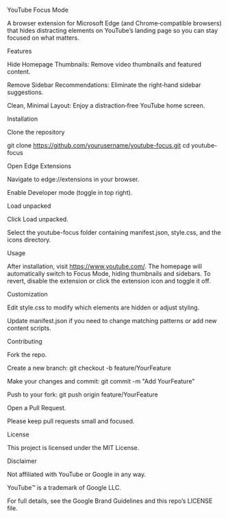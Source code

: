 YouTube Focus Mode

A browser extension for Microsoft Edge (and Chrome‑compatible browsers) that hides distracting elements on YouTube’s landing page so you can stay focused on what matters.

Features

Hide Homepage Thumbnails: Remove video thumbnails and featured content.

Remove Sidebar Recommendations: Eliminate the right‑hand sidebar suggestions.

Clean, Minimal Layout: Enjoy a distraction‑free YouTube home screen.

Installation

Clone the repository

git clone https://github.com/yourusername/youtube-focus.git
cd youtube-focus

Open Edge Extensions

Navigate to edge://extensions in your browser.

Enable Developer mode (toggle in top right).

Load unpacked

Click Load unpacked.

Select the youtube-focus folder containing manifest.json, style.css, and the icons directory.

Usage

After installation, visit https://www.youtube.com/. The homepage will automatically switch to Focus Mode, hiding thumbnails and sidebars. To revert, disable the extension or click the extension icon and toggle it off.

Customization

Edit style.css to modify which elements are hidden or adjust styling.

Update manifest.json if you need to change matching patterns or add new content scripts.

Contributing

Fork the repo.

Create a new branch: git checkout -b feature/YourFeature

Make your changes and commit: git commit -m "Add YourFeature"

Push to your fork: git push origin feature/YourFeature

Open a Pull Request.

Please keep pull requests small and focused.

License

This project is licensed under the MIT License.

Disclaimer

Not affiliated with YouTube or Google in any way.

YouTube™ is a trademark of Google LLC.

For full details, see the Google Brand Guidelines and this repo’s LICENSE file.

